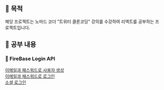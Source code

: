 ## 📢 목적

해당 프로젝트는 노마드 코더 "트위터 클론코딩" 강의를 수강하여 리액트를 공부하는 프로젝트입니다.

## 📢 공부 내용

### 📑 FireBase Login API

[이메일과 패스워드로 사용자 생성](https://firebase.google.com/docs/reference/js/firebase.auth.Auth#createuserwithemailandpassword) <br>
[이메일과 패스워드로 로그인](https://firebase.google.com/docs/reference/js/firebase.auth.Auth#signinwithemailandpassword) <br>
[소셜 로그인](https://firebase.google.com/docs/reference/js/firebase.auth.Auth#signinwithredirect) <br>
